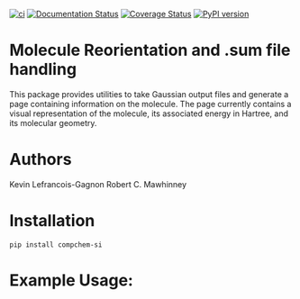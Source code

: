 
[![ci](https://github.com/kmlefran/compchem-si/actions/workflows/ci.yml/badge.svg)](https://github.com/kmlefran/compchem-si/actions/workflows/ci.yml)
[![Documentation Status](https://readthedocs.org/projects/compchem-si/badge/?version=latest)](https://compchem-si.readthedocs.io/en/latest/?badge=latest)
[![Coverage Status](https://coveralls.io/repos/github/kmlefran/compchem-si/badge.svg?branch=main)](https://coveralls.io/github/kmlefran/compchem-si?branch=main)
[![PyPI version](https://badge.fury.io/py/compchem-si.svg)](https://badge.fury.io/py/compchem-si)
# Molecule Reorientation and .sum file handling

This package provides utilities to take Gaussian output files and generate a page containing information on the molecule. The page currently contains a visual representation of the molecule, its associated energy in Hartree, and its molecular geometry.

# Authors
Kevin Lefrancois-Gagnon
Robert C. Mawhinney

# Installation
```
pip install compchem-si
```

# Example Usage:
```python
